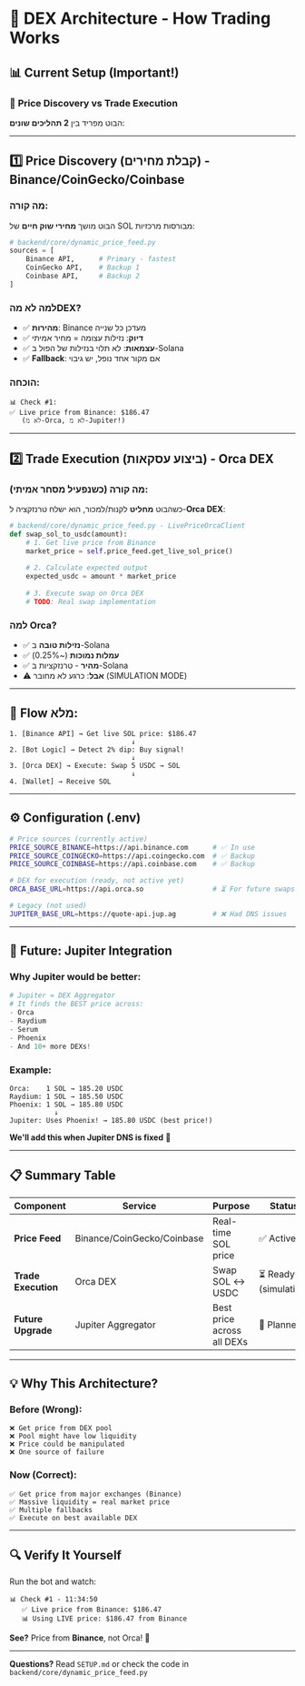 # 🔄 DEX Architecture - How Trading Works

## 📊 Current Setup (Important!)

### 🎯 **Price Discovery vs Trade Execution**

הבוט מפריד בין **2 תהליכים שונים**:

---

## 1️⃣ **Price Discovery (קבלת מחירים) - Binance/CoinGecko/Coinbase**

### מה קורה:
הבוט מושך **מחירי שוק חיים** של SOL מבורסות מרכזיות:

```python
# backend/core/dynamic_price_feed.py
sources = [
    Binance API,      # Primary - fastest
    CoinGecko API,    # Backup 1
    Coinbase API,     # Backup 2
]
```

### למה לא מהDEX?
- ✅ **מהירות**: Binance מעדכן כל שנייה
- ✅ **דיוק**: נזילות עצומה = מחיר אמיתי
- ✅ **עצמאות**: לא תלוי בנזילות של הפול ב-Solana
- ✅ **Fallback**: אם מקור אחד נופל, יש גיבוי

### הוכחה:
```
📊 Check #1:
✅ Live price from Binance: $186.47
   (לא מ-Orca, לא מ-Jupiter!)
```

---

## 2️⃣ **Trade Execution (ביצוע עסקאות) - Orca DEX**

### מה קורה (כשנפעיל מסחר אמיתי):
כשהבוט **מחליט** לקנות/למכור, הוא ישלח טרנזקציה ל-**Orca DEX**:

```python
# backend/core/dynamic_price_feed.py - LivePriceOrcaClient
def swap_sol_to_usdc(amount):
    # 1. Get live price from Binance
    market_price = self.price_feed.get_live_sol_price()
    
    # 2. Calculate expected output
    expected_usdc = amount * market_price
    
    # 3. Execute swap on Orca DEX
    # TODO: Real swap implementation
```

### למה Orca?
- ✅ **נזילות טובה** ב-Solana
- ✅ **עמלות נמוכות** (~0.25%)
- ✅ **מהיר** - טרנזקציות ב-Solana
- ⚠️ **אבל**: כרגע לא מחובר (SIMULATION MODE)

---

## 🔄 **Flow מלא:**

```
1. [Binance API] → Get live SOL price: $186.47
                              ↓
2. [Bot Logic] → Detect 2% dip: Buy signal!
                              ↓
3. [Orca DEX] → Execute: Swap 5 USDC → SOL
                              ↓
4. [Wallet] → Receive SOL
```

---

## ⚙️ **Configuration (.env)**

```bash
# Price sources (currently active)
PRICE_SOURCE_BINANCE=https://api.binance.com      # ✅ In use
PRICE_SOURCE_COINGECKO=https://api.coingecko.com  # ✅ Backup
PRICE_SOURCE_COINBASE=https://api.coinbase.com    # ✅ Backup

# DEX for execution (ready, not active yet)
ORCA_BASE_URL=https://api.orca.so                 # ⏳ For future swaps

# Legacy (not used)
JUPITER_BASE_URL=https://quote-api.jup.ag         # ❌ Had DNS issues
```

---

## 🚀 **Future: Jupiter Integration**

### Why Jupiter would be better:
```python
# Jupiter = DEX Aggregator
# It finds the BEST price across:
- Orca
- Raydium  
- Serum
- Phoenix
- And 10+ more DEXs!
```

### Example:
```
Orca:    1 SOL → 185.20 USDC
Raydium: 1 SOL → 185.50 USDC
Phoenix: 1 SOL → 185.80 USDC
           ↓
Jupiter: Uses Phoenix! → 185.80 USDC (best price!)
```

**We'll add this when Jupiter DNS is fixed** 🔧

---

## 📋 **Summary Table**

| Component | Service | Purpose | Status |
|-----------|---------|---------|--------|
| **Price Feed** | Binance/CoinGecko/Coinbase | Real-time SOL price | ✅ Active |
| **Trade Execution** | Orca DEX | Swap SOL ↔ USDC | ⏳ Ready (simulation) |
| **Future Upgrade** | Jupiter Aggregator | Best price across all DEXs | 📅 Planned |

---

## 💡 **Why This Architecture?**

### Before (Wrong):
```
❌ Get price from DEX pool
❌ Pool might have low liquidity
❌ Price could be manipulated
❌ One source of failure
```

### Now (Correct):
```
✅ Get price from major exchanges (Binance)
✅ Massive liquidity = real market price
✅ Multiple fallbacks
✅ Execute on best available DEX
```

---

## 🔍 **Verify It Yourself**

Run the bot and watch:
```
📊 Check #1 - 11:34:50
   ✅ Live price from Binance: $186.47
   📊 Using LIVE price: $186.47 from Binance
```

**See?** Price from **Binance**, not Orca! 🎯

---

**Questions?** Read `SETUP.md` or check the code in `backend/core/dynamic_price_feed.py`

